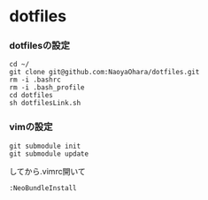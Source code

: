 dotfiles
========

### dotfilesの設定
```
cd ~/
git clone git@github.com:NaoyaOhara/dotfiles.git
rm -i .bashrc
rm -i .bash_profile
cd dotfiles
sh dotfilesLink.sh
```
### vimの設定
```
git submodule init
git submodule update
```
してから.vimrc開いて
```
:NeoBundleInstall
```
